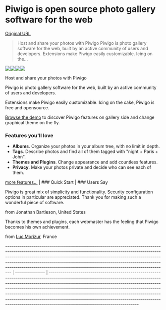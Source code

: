 # Piwigo is open source photo gallery software for the web

[Original URL](http://piwigo.org/)

> Host and share your photos with Piwigo Piwigo is photo gallery software for the web, built by an active community of users and developers. Extensions make Piwigo easily customizable. Icing on the...

![](http://piwigo.org/screenshots/homepage/piwigo-batch-manager.png)![](http://piwigo.org/screenshots/homepage/piwigo-center-of-interest.jpg)![](http://piwigo.org/screenshots/homepage/piwigo-album-edit.png)![](http://piwigo.org/screenshots/homepage/piwigo-plugin-manager.png)

Host and share your photos with Piwigo

Piwigo is photo gallery software for the web, built by an active community of users and developers.

Extensions make Piwigo easily customizable. Icing on the cake, Piwigo is free and opensource.

[Browse the demo](http://piwigo.org/demo) to discover Piwigo features on gallery side and change graphical theme on the fly.

### Features you'll love

- **Albums**. Organize your photos in your album tree, with no limit in depth.
- **Tags**. Describe photos and find all of them tagged with "night + Paris + John".
- **Themes and Plugins**. Change appearance and add countless features.
- **Privacy**. Make your photos private and decide who can see each of them.

[more features...](http://piwigo.org/basics/features) | ### Quick Start | ### Users Say

<div class="testimonial">
  <p>Piwigo is great mix of simplicity and functionality. Security configuration options in particular are appreciated. Thank you for making such a wonderful piece of software.</p>
  <p>from Jonathan Bartleson, United States</p>
</div>

<div class="testimonial">
  <p>Thanks to themes and plugins, each webmaster has the feeling that Piwigo becomes his own achievement.</p>
  <p>from <a href="http://piwigo.org/forum/profile.php?id=4851">Luc Morizur</a>, France</p>
</div>
--------------------------------------------------------------------------------------------------------------------------------------------------------------------------------------------------------------------------------------------------------------------------------------------------------------------------------------------------------------------------------------------------------- | --------------- | ---------------------------------------------------------------------------------------------------------------------------------------------------------------------------------------------------------------------------------------------------------------------------------------------------------------------------------------------------------------------------------------------------------------------------------------------------------------------------------------------------------------------------------
